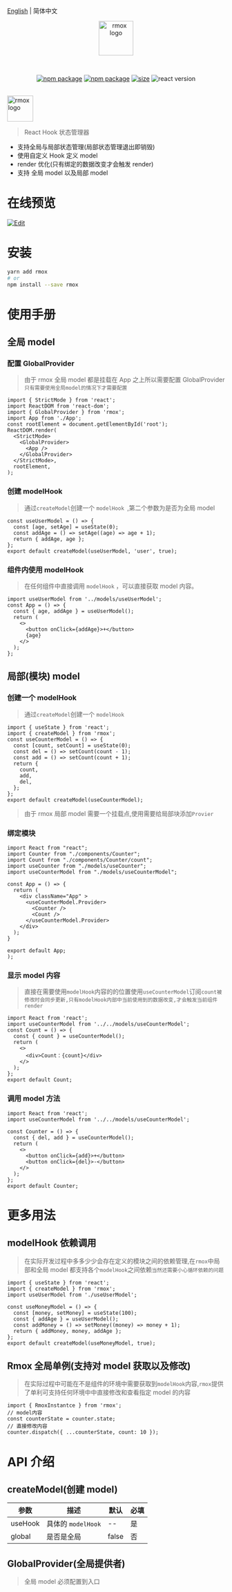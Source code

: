 [English](./README.md) | 简体中文

<p align="center">
    <img width="80" src="./doc/logo.svg" alt="rmox logo">
</p>
<br/>
<p align="center">
 <a href="https://travis-ci.com/q1104133609/rmox"><img src="https://app.travis-ci.com/q1104133609/rmox.svg?branch=main" alt="npm package"></a>
  <a href="https://npmjs.com/package/rmox"><img src="https://img.shields.io/npm/v/rmox.svg?logo=npm" alt="npm package"></a>
  <a href="https://bundlephobia.com/package/rmox@latest"><img src="https://img.shields.io/bundlephobia/min/rmox.svg?logo=typescript" alt="size"></a>
  <img src="https://img.shields.io/npm/dependency-version/rmox/peer/react?logo=react" alt="react version">
</p>
<br/>
<img  src="./doc/textlogo.svg" alt="rmox logo" height="60">

> React Hook 状态管理器

- 支持全局与局部状态管理(局部状态管理退出即销毁)
- 使用自定义 Hook 定义 model
- render 优化(只有绑定的数据改变才会触发 render)
- 支持 全局 model 以及局部 model

# 在线预览

[![Edit](https://codesandbox.io/static/img/play-codesandbox.svg)](https://codesandbox.io/s/heuristic-hill-356xk)

# 安装

```bash
yarn add rmox
# or
npm install --save rmox
```

# 使用手册

## 全局 model

### 配置 GlobalProvider

> 由于 rmox 全局 model 都是挂载在 App 之上所以需要配置 GlobalProvider `只有需要使用全局model的情况下才需要配置`

```tsx
import { StrictMode } from 'react';
import ReactDOM from 'react-dom';
import { GlobalProvider } from 'rmox';
import App from './App';
const rootElement = document.getElementById('root');
ReactDOM.render(
  <StrictMode>
    <GlobalProvider>
      <App />
    </GlobalProvider>
  </StrictMode>,
  rootElement,
);
```

### 创建 modelHook

> 通过`createModel`创建一个 `modelHook `,第二个参数为是否为全局 model

```tsx
const useUserModel = () => {
  const [age, setAge] = useState(0);
  const addAge = () => setAge((age) => age + 1);
  return { addAge, age };
};
export default createModel(useUserModel, 'user', true);
```

### 组件内使用 modelHook

> 在任何组件中直接调用 `modelHook` ，可以直接获取 model 内容。

```tsx
import useUserModel from '../models/useUserModel';
const App = () => {
  const { age, addAge } = useUserModel();
  return (
    <>
      <button onClick={addAge}>+</button>
      {age}
    </>
  );
};
```

## 局部(模块) model

### 创建一个 modelHook

> 通过`createModel`创建一个 `modelHook `

```tsx
import { useState } from 'react';
import { createModel } from 'rmox';
const useCounterModel = () => {
  const [count, setCount] = useState(0);
  const del = () => setCount(count - 1);
  const add = () => setCount(count + 1);
  return {
    count,
    add,
    del,
  };
};
export default createModel(useCounterModel);
```

> 由于 rmox 局部 model 需要一个挂载点,使用需要给局部块添加`Provier`

### 绑定模块

```tsx
import React from "react";
import Counter from "./components/Counter";
import Count from "./components/Counter/count";
import useCounter from "./models/useCounter";
import useCounterModel from "./models/useCounterModel";

const App = () => {
  return (
    <div className="App" >
      <useCounterModel.Provider>
        <Counter />
        <Count />
      </useCounterModel.Provider>
    </div>
  );
}

export default App;
);
```

### 显示 model 内容

> 直接在需要使用`modelHook`内容的的位置使用`useCounterModel`订阅`count被修改时会同步更新,只有modelHook内部中当前使用到的数据改变,才会触发当前组件render`

```tsx
import React from 'react';
import useCounterModel from '../../models/useCounterModel';
const Count = () => {
  const { count } = useCounterModel();
  return (
    <>
      <div>Count：{count}</div>
    </>
  );
};
export default Count;
```

### 调用 model 方法

>

```tsx
import React from 'react';
import useCounterModel from '../../models/useCounterModel';

const Counter = () => {
  const { del, add } = useCounterModel();
  return (
    <>
      <button onClick={add}>+</button>
      <button onClick={del}>-</button>
    </>
  );
};
export default Counter;
```

# 更多用法

## modelHook 依赖调用

> 在实际开发过程中多多少少会存在定义的模块之间的依赖管理,在`rmox`中局部和全局 model 都支持各个`modelHook`之间依赖`当然还需要小心循环依赖的问题`

```tsx
import { useState } from 'react';
import { createModel } from 'rmox';
import useUserModel from './useUserModel';

const useMoneyModel = () => {
  const [money, setMoney] = useState(100);
  const { addAge } = useUserModel();
  const addMoney = () => setMoney((money) => money + 1);
  return { addMoney, money, addAge };
};
export default createModel(useMoneyModel, true);
```

## Rmox 全局单例(支持对 model 获取以及修改)

> 在实际过程中可能在不是组件的环境中需要获取到`modelHook`内容,`rmox`提供了单利可支持任何环境中中直接修改和查看指定 model 的内容

```tsx
import { RmoxInstantce } from 'rmox';
// model内容
const counterState = counter.state;
// 直接修改内容
counter.dispatch({ ...counterState, count: 10 });
```

# API 介绍

## createModel(创建 model)

| 参数    | 描述               | 默认  | 必填 |
| ------- | ------------------ | ----- | ---- |
| useHook | 具体的 `modelHook` | --    | 是   |
| global  | 是否是全局         | false | 否   |

## GlobalProvider(全局提供者)

> 全局 model 必须配置到入口
